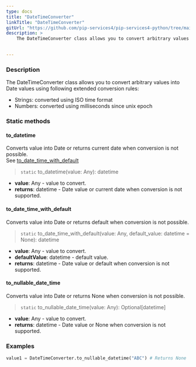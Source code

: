 ```yaml
---
type: docs
title: "DateTimeConverter"
linkTitle: "DateTimeConverter"
gitUrl: "https://github.com/pip-services4/pip-services4-python/tree/main/pip-services4-observability-python"
description: > 
    The DateTimeConverter class allows you to convert arbitrary values into Date values using extended conversion rules.

    
---
```


### Description    

The DateTimeConverter class allows you to convert arbitrary values into Date values using following extended conversion rules:
- Strings: converted using ISO time format
- Numbers: converted using milliseconds since unix epoch

### Static methods

#### to_datetime
Converts value into Date or returns current date when conversion is not possible.  
See [to_date_time_with_default](#to_date_time_with_default)

> `static` to_datetime(value: Any): datetime

- **value**: Any - value to convert.
- **returns**: datetime - Date value or current date when conversion is not supported.

#### to_date_time_with_default
Converts value into Date or returns default when conversion is not possible.

> `static` to_date_time_with_default(value: Any, default_value: datetime = None): datetime

- **value**: Any - value to convert.
- **defaultValue**: datetime - default value.
- **returns**: datetime - Date value or default when conversion is not supported.

#### to_nullable_date_time
Converts value into Date or returns None when conversion is not possible.

> `static` to_nullable_date_time(value: Any): Optional[datetime]

- **value**: Any - value to convert.
- **returns**: datetime - Date value or None when conversion is not supported.

### Examples

```python
value1 = DateTimeConverter.to_nullable_datetime("ABC") # Returns None

```
